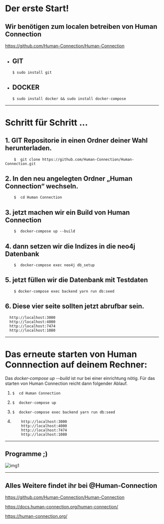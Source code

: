 # Der erste Start!

## Wir benötigen zum localen betreiben von Human Connection  
https://github.com/Human-Connection/Human-Connection

- ## GIT                         

      $ sudo install git

- ## DOCKER               
       
      $ sudo install docker && sudo install docker-compose



___

# Schritt für Schritt ... 


## 1.  GIT Repositorie in einen Ordner deiner Wahl herunterladen.

        $  git clone https://github.com/Human-Connection/Human-Connection.git
 
## 2.  In den neu angelegten Ordner „Human Connection“ wechseln.

        $  cd Human Connection

## 3.   jetzt machen wir ein Build von Human Connection
        
        $  docker-compose up --build

## 4.  dann setzen wir die Indizes in die neo4j Datenbank

        $  docker-compose exec neo4j db_setup

## 5.   jetzt füllen wir die Datenbank mit Testdaten

        $ docker-compose exec backend yarn run db:seed



## 6. Diese vier seite sollten jetzt abrufbar sein.

      http://localhost:3000
      http://localhost:4000
      http://localhost:7474
      http://localhost:1080


 ___
 
 
 
 # Das erneute starten von Human Connnection auf deinem Rechner: 
Das _docker-compose up --build_ ist nur bei einer einrichtung nötig. 
Für das starten von Human Connection reicht dann folgender Ablauf. 

 1.     $  cd Human Connection


 1.     $  docker-compose up
 
 
 
 1.     $  docker-compose exec backend yarn run db:seed
 
 1.     
            http://localhost:3000
            http://localhost:4000
            http://localhost:7474
            http://localhost:1080

 
  ___
 
 
 
 ## Programme ;) 
  ![img1](https://user-images.githubusercontent.com/1324583/64679177-74f83400-d47b-11e9-8f15-8477a3f82ee6.png)


 ___
 
 

## Alles Weitere findet ihr bei @Human-Connection
https://github.com/Human-Connection/Human-Connection

https://docs.human-connection.org/human-connection/

https://human-connection.org/
